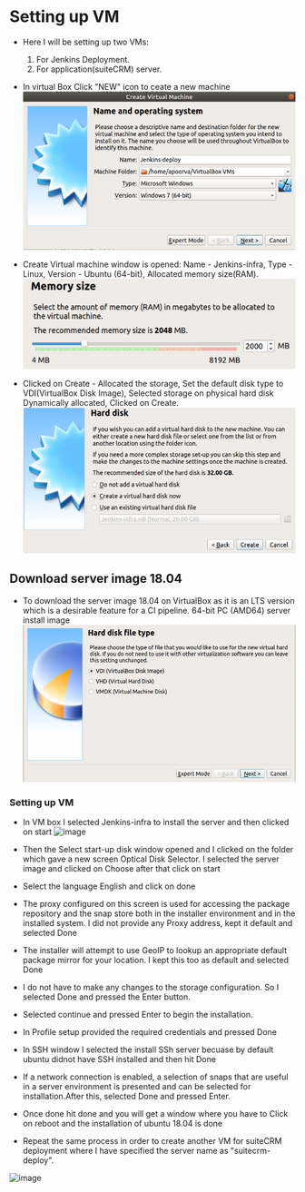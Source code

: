 # Setting up VM
- Here I will be setting up two VMs:
    1. For Jenkins Deployment.
    2. For application(suiteCRM) server.

- In virtual Box Click "NEW" icon to ceate a new machine
![image](/pictures/1.png)

- Create Virtual machine window is opened: Name - Jenkins-infra, Type - Linux, Version - Ubuntu (64-bit), Allocated memory size(RAM).
![image](/pictures/2.png)
- Clicked on Create - Allocated the storage, Set the default disk type to VDI(VirtualBox Disk Image), Selected storage on physical hard disk Dynamically allocated, Clicked on Create.
![image](/Pictures/3.png)
## Download server image 18.04
- To download the server image 18.04 on VirtualBox as it is an LTS version which is a desirable feature for a CI pipeline.
     64-bit PC (AMD64) server install image
![image](/Pictures/4.png)
### Setting up VM
- In VM box I selected Jenkins-infra to install the server and then clicked on start
![image](/home/apoorva/Pictures/5.png)
- Then the Select start-up disk window opened and I clicked on the folder which gave a new screen Optical Disk Selector. I selected the server image and clicked on Choose after that click on start

- Select the language English and click on done

- The proxy configured on this screen is used for accessing the package repository and the snap store both in the installer environment and in the installed system. I did not provide any Proxy address, kept it default and selected Done


- The installer will attempt to use GeoIP to lookup an appropriate default package mirror for your location. I kept this too as default and selected Done

- I do not have to make any changes to the storage configuration. So I selected Done and pressed the Enter button.

- Selected continue and pressed Enter to begin the installation.
- In Profile setup provided the required credentials and pressed Done
- In SSH window I selected the install SSh server becuase by default ubuntu didnot have SSH installed and then  hit Done
- If a network connection is enabled, a selection of snaps that are useful in a server environment is presented and can be selected for installation.After this, selected Done and pressed Enter.
- Once done hit done and you will get a window where you have to Click on reboot and the installation of ubuntu 18.04 is done

- Repeat the same process in order to create another VM for suiteCRM deployment where I have specified the server name as "suitecrm-deploy".

![image](/home/apoorva/Pictures/Getting-started-jenkins.png)